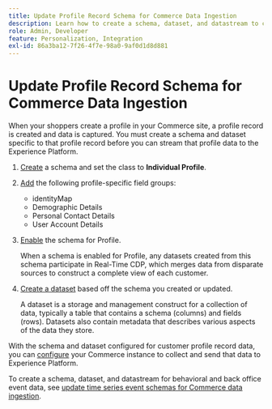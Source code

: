 ```yaml
---
title: Update Profile Record Schema for Commerce Data Ingestion
description: Learn how to create a schema, dataset, and datastream to collect and send Commerce profile record data to the Experience Platform.
role: Admin, Developer
feature: Personalization, Integration
exl-id: 86a3ba12-7f26-4f7e-98a0-9af0d1d8d881
---
```

# Update Profile Record Schema for Commerce Data Ingestion

When your shoppers create a profile in your Commerce site, a profile record is created and data is captured. You must create a schema and dataset specific to that profile record before you can stream that profile data to the Experience Platform.

1. [Create](https://experienceleague.adobe.com/docs/experience-platform/xdm/ui/resources/schemas.html#create) a schema and set the class to **Individual Profile**.

1. [Add](https://experienceleague.adobe.com/docs/experience-platform/xdm/ui/resources/schemas.html#add-field-groups) the following profile-specific field groups:
    
    - identityMap
    - Demographic Details
    - Personal Contact Details
    - User Account Details

1. [Enable](https://experienceleague.adobe.com/docs/experience-platform/xdm/ui/resources/schemas.html#profile) the schema for Profile.

    When a schema is enabled for Profile, any datasets created from this schema participate in Real-Time CDP, which merges data from disparate sources to construct a complete view of each customer.

1. [Create a dataset](https://experienceleague.adobe.com/docs/platform-learn/implement-mobile-sdk/experience-cloud/platform.html#create-a-dataset) based off the schema you created or updated.

    A dataset is a storage and management construct for a collection of data, typically a table that contains a schema (columns) and fields (rows). Datasets also contain metadata that describes various aspects of the data they store.

With the schema and dataset configured for customer profile record data, you can [configure](connect-data.md#data-collection) your Commerce instance to collect and send that data to Experience Platform.

To create a schema, dataset, and datastream for behavioral and back office event data, see [update time series event schemas for Commerce data ingestion](update-xdm.md).

